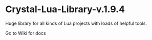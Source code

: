 # Crystal-Lua-Library-v.1.9.4
Huge library for all kinds of Lua projects with loads of helpful tools.

Go to Wiki for docs
